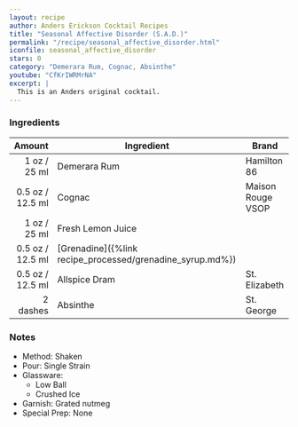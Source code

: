 ```yaml
---
layout: recipe
author: Anders Erickson Cocktail Recipes
title: "Seasonal Affective Disorder (S.A.D.)"
permalink: "/recipe/seasonal_affective_disorder.html"
iconfile: seasonal_affective_disorder
stars: 0
category: "Demerara Rum, Cognac, Absinthe"
youtube: "CfKrIWRMrNA"
excerpt: |
  This is an Anders original cocktail.
---
```


### Ingredients

|   Amount | Ingredient                                      | Brand             |
| -------: | ----------------------------------------------- | ----------------- |
|     1 oz / 25 ml | Demerara Rum                                    | Hamilton 86       |
|   0.5 oz / 12.5 ml | Cognac                                          | Maison Rouge VSOP |
|     1 oz / 25 ml | Fresh Lemon Juice                               |
|   0.5 oz / 12.5 ml | [Grenadine]({%link recipe_processed/grenadine_syrup.md%}) |
|   0.5 oz / 12.5 ml | Allspice Dram                                   | St. Elizabeth     |
| 2 dashes | Absinthe                                        | St. George        |

### Notes

- Method: Shaken
- Pour: Single Strain
- Glassware:
  - Low Ball
  - Crushed Ice
- Garnish: Grated nutmeg
- Special Prep: None
